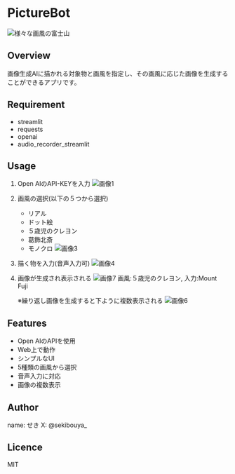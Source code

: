 # PictureBot
![様々な画風の富士山](https://github.com/sekibouya/GPT_API_PictureBot/assets/99582134/0516e3a8-6ad3-4a4c-b8ea-945d8df8dd3c)

## Overview
画像生成AIに描かれる対象物と画風を指定し、その画風に応じた画像を生成することができるアプリです。

## Requirement
* streamlit
* requests
* openai
* audio_recorder_streamlit

## Usage
1. Open AIのAPI-KEYを入力
![画像1](https://github.com/sekibouya/GPT_API_PictureBot/assets/99582134/58adbdc3-feb6-4dca-86d6-4e76ce45b7b5)

2. 画風の選択(以下の５つから選択)
   * リアル
   * ドット絵
   * ５歳児のクレヨン
   * 葛飾北斎
   * モノクロ
![画像3](https://github.com/sekibouya/GPT_API_PictureBot/assets/99582134/3a7de946-5f2a-4ce6-9128-42c99697b504)

3. 描く物を入力(音声入力可)
![画像4](https://github.com/sekibouya/GPT_API_PictureBot/assets/99582134/1693de3b-0b96-48d6-8fb7-28c83679d202)

4. 画像が生成され表示される
  ![画像7](https://github.com/sekibouya/GPT_API_PictureBot/assets/99582134/4c9bba17-419f-4dd1-8af3-49639f966d9d)
   画風:５歳児のクレヨン, 入力:Mount Fuji<br>

   ※繰り返し画像を生成すると下ように複数表示される
   ![画像6](https://github.com/sekibouya/GPT_API_PictureBot/assets/99582134/a701b594-e8ac-45bb-850f-a44a640ed5f9)

   

## Features
* Open AIのAPIを使用
* Web上で動作
* シンプルなUI
* 5種類の画風から選択
* 音声入力に対応
* 画像の複数表示

## Author
name: せき
X: @sekibouya_

## Licence
MIT

